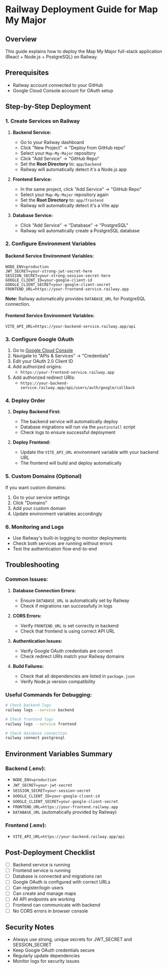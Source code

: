 # Railway Deployment Guide for Map My Major

## Overview
This guide explains how to deploy the Map My Major full-stack application (React + Node.js + PostgreSQL) on Railway.

## Prerequisites
- Railway account connected to your GitHub
- Google Cloud Console account for OAuth setup

## Step-by-Step Deployment

### 1. Create Services on Railway

1. **Backend Service:**
   - Go to your Railway dashboard
   - Click "New Project" → "Deploy from GitHub repo"
   - Select your `Map-My-Major` repository
   - Click "Add Service" → "GitHub Repo"
   - Set the **Root Directory** to: `app/backend`
   - Railway will automatically detect it's a Node.js app

2. **Frontend Service:**
   - In the same project, click "Add Service" → "GitHub Repo"
   - Select your `Map-My-Major` repository again
   - Set the **Root Directory** to: `app/frontend`
   - Railway will automatically detect it's a Vite app

3. **Database Service:**
   - Click "Add Service" → "Database" → "PostgreSQL"
   - Railway will automatically create a PostgreSQL database

### 2. Configure Environment Variables

#### Backend Service Environment Variables:
```
NODE_ENV=production
JWT_SECRET=your-strong-jwt-secret-here
SESSION_SECRET=your-strong-session-secret-here
GOOGLE_CLIENT_ID=your-google-client-id
GOOGLE_CLIENT_SECRET=your-google-client-secret
FRONTEND_URL=https://your-frontend-service.railway.app
```

**Note:** Railway automatically provides `DATABASE_URL` for PostgreSQL connection.

#### Frontend Service Environment Variables:
```
VITE_API_URL=https://your-backend-service.railway.app/api
```

### 3. Configure Google OAuth

1. Go to [Google Cloud Console](https://console.cloud.google.com/)
2. Navigate to "APIs & Services" → "Credentials"
3. Edit your OAuth 2.0 Client ID
4. Add authorized origins:
   - `https://your-frontend-service.railway.app`
5. Add authorized redirect URIs:
   - `https://your-backend-service.railway.app/api/users/auth/google/callback`

### 4. Deploy Order

1. **Deploy Backend First:**
   - The backend service will automatically deploy
   - Database migrations will run via the `postinstall` script
   - Check logs to ensure successful deployment

2. **Deploy Frontend:**
   - Update the `VITE_API_URL` environment variable with your backend URL
   - The frontend will build and deploy automatically

### 5. Custom Domains (Optional)

If you want custom domains:
1. Go to your service settings
2. Click "Domains"
3. Add your custom domain
4. Update environment variables accordingly

### 6. Monitoring and Logs

- Use Railway's built-in logging to monitor deployments
- Check both services are running without errors
- Test the authentication flow end-to-end

## Troubleshooting

### Common Issues:

1. **Database Connection Errors:**
   - Ensure `DATABASE_URL` is automatically set by Railway
   - Check if migrations ran successfully in logs

2. **CORS Errors:**
   - Verify `FRONTEND_URL` is set correctly in backend
   - Check that frontend is using correct API URL

3. **Authentication Issues:**
   - Verify Google OAuth credentials are correct
   - Check redirect URIs match your Railway domains

4. **Build Failures:**
   - Check that all dependencies are listed in `package.json`
   - Verify Node.js version compatibility

### Useful Commands for Debugging:

```bash
# Check backend logs
railway logs --service backend

# Check frontend logs  
railway logs --service frontend

# Check database connection
railway connect postgresql
```

## Environment Variables Summary

### Backend (.env):
- `NODE_ENV=production`
- `JWT_SECRET=your-jwt-secret`
- `SESSION_SECRET=your-session-secret`
- `GOOGLE_CLIENT_ID=your-google-client-id`
- `GOOGLE_CLIENT_SECRET=your-google-client-secret`
- `FRONTEND_URL=https://your-frontend.railway.app`
- `DATABASE_URL` (automatically provided by Railway)

### Frontend (.env):
- `VITE_API_URL=https://your-backend.railway.app/api`

## Post-Deployment Checklist

- [ ] Backend service is running
- [ ] Frontend service is running  
- [ ] Database is connected and migrations ran
- [ ] Google OAuth is configured with correct URLs
- [ ] Can register/login users
- [ ] Can create and manage maps
- [ ] All API endpoints are working
- [ ] Frontend can communicate with backend
- [ ] No CORS errors in browser console

## Security Notes

- Always use strong, unique secrets for JWT_SECRET and SESSION_SECRET
- Keep Google OAuth credentials secure
- Regularly update dependencies
- Monitor logs for security issues
